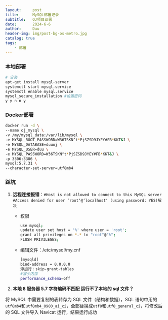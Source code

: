 ```yaml
---
layout:     post
title:      MySQL部署记录
subtitle:   OJ项目部署
date:       2024-6-6
author:     Duu
header-img: img/post-bg-os-metro.jpg
catalog: true
tags:
    - 部署
---
```


### 本地部署

```bash
# 安装
apt-get install mysql-server
systemctl start mysql.service
systemctl enable mysql.service
mysql_secure_installation #设置密码
y y n n y
```

### Docker部署

```bash
docker run -d \
--name oj_mysql \
-v /my/mysql_data:/var/lib/mysql \
-e MYSQL_ROOT_PASSWORD=W36TSKN^t*PjSZSD9JYEY#FB*KKT&J \
-e MYSQL_DATABASE=duuoj \
-e MYSQL_USER=duu \
-e MYSQL_PASSWORD=W36TSKN^t*PjSZSD9JYEY#FB*KKT&J \
-p 3306:3306 \
mysql:5.7.31 \
--character-set-server=utf8mb4
```

### 踩坑

1. **远程连接报错**：`#Host is not allowed to connect to this MySQL server`
   `#Access denied for user ‘root‘@‘localhost‘ (using password: YES)解决`
   
   - 权限
   
     ```bash
     use mysql;
     update user set host = '%' where user = 'root';
     grant all privileges on *.* to "root"@"%";
     FLUSH PRIVILEGES;
     ```
   
   
   - 编辑文件：/etc/mysql/my.cnf
   
     ```bash
     [mysqld]
     bind-address = 0.0.0.0
     添加行：skip-grant-tables
     #减少内存
     performance_schema=off
     ```

2. **本地 8 服务器 5.7 字符编码不匹配 运行不了本地的 sql 文件？**

将 MySQL 中需要复制的表转存为 SQL 文件（结构和数据），SQL 语句中用的`utf8mb4`和`utf8mb4_0900_ai_ci`，全部替换成`utf8`和`utf8_general_ci`，将修改后的 SQL 文件导入 Navicat 运行，结果运行成功
